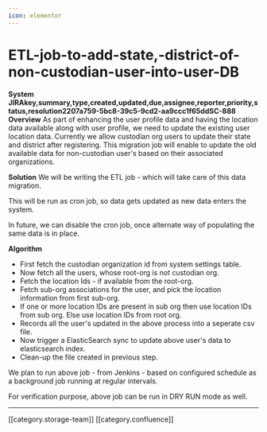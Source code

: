 ```yaml
---
icon: elementor
---
```


# ETL-job-to-add-state,-district-of-non-custodian-user-into-user-DB

**System JIRAkey,summary,type,created,updated,due,assignee,reporter,priority,status,resolution2207a759-5bc8-39c5-9cd2-aa9ccc1f65ddSC-888** **Overview** As part of enhancing the user profile data and having the location data available along with user profile, we need to update the existing user location data. Currently we allow custodian org users to update their state and district after registering. This migration job will enable to update the old available data for non-custodian user's based on their associated organizations.

**Solution** We will be writing the ETL job - which will take care of this data migration.

This will be run as cron job, so data gets updated as new data enters the system.

In future, we can disable the cron job, once alternate way of populating the same data is in place.

**Algorithm**

* First fetch the custodian organization id from system settings table.
* Now fetch all the users, whose root-org is not custodian org.
* Fetch the location Ids - if available from the root-org.
* Fetch sub-org associations for the user, and pick the location information from first sub-org.
* If one or more location IDs are present in sub org then use location IDs from sub org. Else use location IDs from root org.
* Records all the user's updated in the above process into a seperate csv file.
* Now trigger a ElasticSearch sync to  update above user's data to elasticsearch index.
* Clean-up the file created in previous step.

We plan to run above job - from Jenkins - based on configured schedule as a background job running at regular intervals.

For verification purpose, above job can be run in DRY RUN mode as well.

***

\[\[category.storage-team]] \[\[category.confluence]]
